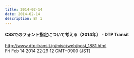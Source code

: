```yaml
---
title: 2014-02-14
date: 2014-02-14
description: B! 1
---
```


#### CSSでのフォント指定について考える（2014年） - DTP Transit
http://www.dtp-transit.jp/misc/web/post_1881.html<br>
Fri Feb 14 2014 22:29:12 GMT+0900 (JST)<br>


